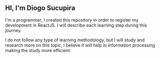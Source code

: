 ## HI, I'm Diogo Sucupira

I'm a programmer, I created this repository in order to register my development in ReactJS. I will describe each learning step during this journey.

I do not follow any type of learning methodology, but I will study and research more on this topic, I believe it will help in information processing making the study more efficient.